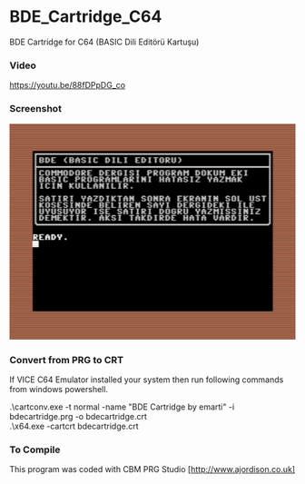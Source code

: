 # BDE_Cartridge_C64
BDE Cartridge for C64 (BASIC Dili Editörü Kartuşu)<br>

### Video
https://youtu.be/88fDPpDG_co

### Screenshot
![screenshot](https://github.com/emartisoft/BDE_Cartridge_C64/blob/master/screenshot.png?raw=true)

### Convert from PRG to CRT
If VICE C64 Emulator installed your system then run following commands from windows powershell. <br>

.\cartconv.exe -t normal -name "BDE Cartridge by emarti" -i bdecartridge.prg -o bdecartridge.crt <br>
.\x64.exe -cartcrt bdecartridge.crt

### To Compile
This program was coded with CBM PRG Studio [http://www.ajordison.co.uk]

